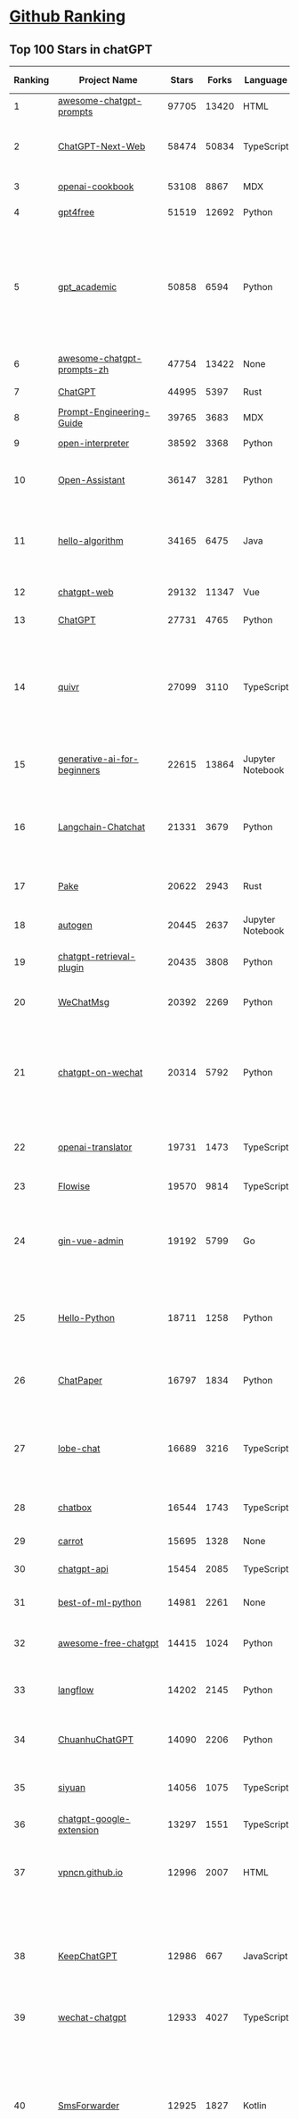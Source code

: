 [Github Ranking](../README.md)
==========

## Top 100 Stars in chatGPT

| Ranking | Project Name | Stars | Forks | Language | Open Issues | Description | Last Commit |
| ------- | ------------ | ----- | ----- | -------- | ----------- | ----------- | ----------- |
| 1 | [awesome-chatgpt-prompts](https://github.com/f/awesome-chatgpt-prompts) | 97705 | 13420 | HTML | 0 | This repo includes ChatGPT prompt curation to use ChatGPT better. | 2024-01-17T09:40:18Z |
| 2 | [ChatGPT-Next-Web](https://github.com/ChatGPTNextWeb/ChatGPT-Next-Web) | 58474 | 50834 | TypeScript | 103 | A cross-platform ChatGPT/Gemini UI (Web / PWA / Linux / Win / MacOS). 一键拥有你自己的跨平台 ChatGPT/Gemini 应用。 | 2024-01-18T07:22:14Z |
| 3 | [openai-cookbook](https://github.com/openai/openai-cookbook) | 53108 | 8867 | MDX | 25 | Examples and guides for using the OpenAI API | 2024-01-18T13:40:36Z |
| 4 | [gpt4free](https://github.com/xtekky/gpt4free) | 51519 | 12692 | Python | 100 | The official gpt4free repository \| various collection of powerful language models | 2024-01-18T03:00:39Z |
| 5 | [gpt_academic](https://github.com/binary-husky/gpt_academic) | 50858 | 6594 | Python | 155 | 为GPT/GLM等基座大语言模型提供实用化交互接口，特别优化论文阅读/润色/写作体验，模块化设计，支持自定义快捷按钮&函数插件，支持Python和C++等项目剖析&自译解功能，PDF/LaTex论文翻译&总结功能，支持并行问询多种LLM模型，支持chatglm3等本地模型。接入通义千问, deepseekcoder, 讯飞星火, 文心一言, llama2, rwkv, claude2, moss等。 | 2024-01-18T15:28:30Z |
| 6 | [awesome-chatgpt-prompts-zh](https://github.com/PlexPt/awesome-chatgpt-prompts-zh) | 47754 | 13422 | None | 37 | ChatGPT 中文调教指南。各种场景使用指南。学习怎么让它听你的话。 | 2024-01-18T15:19:28Z |
| 7 | [ChatGPT](https://github.com/lencx/ChatGPT) | 44995 | 5397 | Rust | 561 | 🔮 ChatGPT Desktop Application (Mac, Windows and Linux) | 2024-01-06T22:15:36Z |
| 8 | [Prompt-Engineering-Guide](https://github.com/dair-ai/Prompt-Engineering-Guide) | 39765 | 3683 | MDX | 41 | 🐙 Guides, papers, lecture, notebooks and resources for prompt engineering | 2024-01-18T13:44:12Z |
| 9 | [open-interpreter](https://github.com/KillianLucas/open-interpreter) | 38592 | 3368 | Python | 172 | A natural language interface for computers | 2024-01-18T22:04:52Z |
| 10 | [Open-Assistant](https://github.com/LAION-AI/Open-Assistant) | 36147 | 3281 | Python | 221 | OpenAssistant is a chat-based assistant that understands tasks, can interact with third-party systems, and retrieve information dynamically to do so. | 2024-01-16T16:27:24Z |
| 11 | [hello-algorithm](https://github.com/geekxh/hello-algorithm) | 34165 | 6475 | Java | 9 | 🌍 针对小白的算法训练 \| 包括四部分：①.大厂面经 ②.力扣图解  ③.千本开源电子书 ④.百张技术思维导图（项目花了上百小时，希望可以点 star 支持，🌹感谢~）推荐免费ChatGPT使用网站 | 2023-06-13T04:13:17Z |
| 12 | [chatgpt-web](https://github.com/Chanzhaoyu/chatgpt-web) | 29132 | 11347 | Vue | 9 | 用 Express 和  Vue3 搭建的 ChatGPT 演示网页 | 2024-01-10T11:38:21Z |
| 13 | [ChatGPT](https://github.com/acheong08/ChatGPT) | 27731 | 4765 | Python | 11 | Reverse engineered ChatGPT API | 2023-08-02T06:02:10Z |
| 14 | [quivr](https://github.com/StanGirard/quivr) | 27099 | 3110 | TypeScript | 50 | Your GenAI Second Brain 🧠  A personal productivity assistant (RAG) ⚡️🤖 Chat with your docs (PDF, CSV, ...)  & apps using Langchain, GPT 3.5 / 4 turbo, Private, Anthropic, VertexAI, Ollama, LLMs, that you can share with users !  Local & Private alternative to OpenAI GPTs & ChatGPT powered by retrieval-augmented generation. | 2024-01-19T02:27:42Z |
| 15 | [generative-ai-for-beginners](https://github.com/microsoft/generative-ai-for-beginners) | 22615 | 13864 | Jupyter Notebook | 12 | 12 Lessons, Get Started Building with Generative AI  🔗 https://microsoft.github.io/generative-ai-for-beginners/ | 2024-01-19T01:40:22Z |
| 16 | [Langchain-Chatchat](https://github.com/chatchat-space/Langchain-Chatchat) | 21331 | 3679 | Python | 6 | Langchain-Chatchat（原Langchain-ChatGLM）基于 Langchain 与 ChatGLM 等语言模型的本地知识库问答 \| Langchain-Chatchat (formerly langchain-ChatGLM), local knowledge based LLM (like ChatGLM) QA app with langchain  | 2024-01-18T05:11:57Z |
| 17 | [Pake](https://github.com/tw93/Pake) | 20622 | 2943 | Rust | 6 | 🤱🏻 Turn any webpage into a desktop app with Rust.  🤱🏻 利用 Rust 轻松构建轻量级多端桌面应用 | 2024-01-17T15:22:32Z |
| 18 | [autogen](https://github.com/microsoft/autogen) | 20445 | 2637 | Jupyter Notebook | 371 | Enable Next-Gen Large Language Model Applications. Join our Discord: https://discord.gg/pAbnFJrkgZ | 2024-01-19T03:17:41Z |
| 19 | [chatgpt-retrieval-plugin](https://github.com/openai/chatgpt-retrieval-plugin) | 20435 | 3808 | Python | 137 | The ChatGPT Retrieval Plugin lets you easily find personal or work documents by asking questions in natural language. | 2024-01-18T17:49:59Z |
| 20 | [WeChatMsg](https://github.com/LC044/WeChatMsg) | 20392 | 2269 | Python | 37 | 提取微信聊天记录，将其导出成HTML、Word、CSV文档永久保存，对聊天记录进行分析生成年度聊天报告 | 2024-01-18T15:06:46Z |
| 21 | [chatgpt-on-wechat](https://github.com/zhayujie/chatgpt-on-wechat) | 20314 | 5792 | Python | 271 | 基于大模型搭建的微信聊天机器人，同时支持微信、企业微信、公众号、飞书接入，可选择GPT3.5/GPT4.0/Claude/文心一言/讯飞星火/通义千问/Gemini/LinkAI，能处理文本、语音和图片，访问操作系统和互联网，支持基于自有知识库进行定制企业智能客服。 | 2024-01-19T02:25:48Z |
| 22 | [openai-translator](https://github.com/openai-translator/openai-translator) | 19731 | 1473 | TypeScript | 323 | 基于 ChatGPT API 的划词翻译浏览器插件和跨平台桌面端应用    -    Browser extension and cross-platform desktop application for translation based on ChatGPT API. | 2024-01-18T15:25:33Z |
| 23 | [Flowise](https://github.com/FlowiseAI/Flowise) | 19570 | 9814 | TypeScript | 281 | Drag & drop UI to build your customized LLM flow | 2024-01-19T00:50:00Z |
| 24 | [gin-vue-admin](https://github.com/flipped-aurora/gin-vue-admin) | 19192 | 5799 | Go | 34 | 基于vite+vue3+gin搭建的开发基础平台（支持TS,JS混用），集成jwt鉴权，权限管理，动态路由，显隐可控组件，分页封装，多点登录拦截，资源权限，上传下载，代码生成器，表单生成器,chatGPT自动查表等开发必备功能。 | 2024-01-19T01:24:39Z |
| 25 | [Hello-Python](https://github.com/mouredev/Hello-Python) | 18711 | 1258 | Python | 12 | Curso para aprender el lenguaje de programación Python desde cero y para principiantes. 75 clases, 37 horas en vídeo, código, proyectos y grupo de chat. Fundamentos, frontend, backend, testing, IA... | 2023-12-15T14:28:28Z |
| 26 | [ChatPaper](https://github.com/kaixindelele/ChatPaper) | 16797 | 1834 | Python | 63 | Use ChatGPT to summarize the arXiv papers. 全流程加速科研，利用chatgpt进行论文全文总结+专业翻译+润色+审稿+审稿回复 | 2024-01-10T12:03:59Z |
| 27 | [lobe-chat](https://github.com/lobehub/lobe-chat) | 16689 | 3216 | TypeScript | 134 | 🤖 Lobe Chat - an open-source, high-performance chatbot framework that supports speech synthesis, multimodal, and extensible Function Call plugin system. Supports one-click free deployment of your private ChatGPT/LLM web application. | 2024-01-19T00:24:16Z |
| 28 | [chatbox](https://github.com/Bin-Huang/chatbox) | 16544 | 1743 | TypeScript | 230 | Chatbox is a desktop client for ChatGPT, Claude and other LLMs, available on Windows, Mac, Linux | 2024-01-10T14:15:30Z |
| 29 | [carrot](https://github.com/xx025/carrot) | 15695 | 1328 | None | 2 | Free ChatGPT Site List 这儿为你准备了众多免费好用的ChatGPT镜像站点 | 2024-01-11T12:21:25Z |
| 30 | [chatgpt-api](https://github.com/transitive-bullshit/chatgpt-api) | 15454 | 2085 | TypeScript | 61 | Node.js client for the official ChatGPT API. 🔥 | 2023-12-29T04:07:25Z |
| 31 | [best-of-ml-python](https://github.com/ml-tooling/best-of-ml-python) | 14981 | 2261 | None | 18 | 🏆 A ranked list of awesome machine learning Python libraries. Updated weekly. | 2024-01-18T15:41:01Z |
| 32 | [awesome-free-chatgpt](https://github.com/LiLittleCat/awesome-free-chatgpt) | 14415 | 1024 | Python | 28 | 🆓免费的 ChatGPT 镜像网站列表，持续更新。List of free ChatGPT mirror sites, continuously updated.  | 2024-01-08T15:49:12Z |
| 33 | [langflow](https://github.com/logspace-ai/langflow) | 14202 | 2145 | Python | 113 | ⛓️ Langflow is a UI for LangChain, designed with react-flow to provide an effortless way to experiment and prototype flows. | 2024-01-19T00:33:43Z |
| 34 | [ChuanhuChatGPT](https://github.com/GaiZhenbiao/ChuanhuChatGPT) | 14090 | 2206 | Python | 87 | GUI for ChatGPT API and many LLMs. Supports agents, file-based QA, GPT finetuning and query with web search. All with a neat UI. | 2024-01-16T10:22:17Z |
| 35 | [siyuan](https://github.com/siyuan-note/siyuan) | 14056 | 1075 | TypeScript | 71 | A privacy-first, self-hosted, fully open source personal knowledge management software, written in typescript and golang. | 2024-01-18T15:00:27Z |
| 36 | [chatgpt-google-extension](https://github.com/wong2/chatgpt-google-extension) | 13297 | 1551 | TypeScript | 94 | This project is deprecated. Check my new project ChatHub: | 2023-10-25T09:48:26Z |
| 37 | [vpncn.github.io](https://github.com/vpncn/vpncn.github.io) | 12996 | 2007 | HTML | 0 | 2024中国翻墙软件VPN推荐以及科学上网避坑，稳定好用。对比SSR机场、蓝灯、V2ray、老王VPN、VPS搭建梯子等科学上网与翻墙软件，中国最新科学上网翻墙梯子VPN下载推荐，访问Chatgpt。 | 2024-01-05T14:31:27Z |
| 38 | [KeepChatGPT](https://github.com/xcanwin/KeepChatGPT) | 12986 | 667 | JavaScript | 120 | 这是一款提高ChatGPT的数据安全能力和效率的插件。并且免费共享大量创新功能，如：自动刷新、保持活跃、数据安全、取消审计、克隆对话、言无不尽、净化页面、展示大屏、展示全屏、拦截跟踪、日新月异等。让我们的AI体验无比安全、顺畅、丝滑、高效、简洁。 | 2024-01-09T04:05:09Z |
| 39 | [wechat-chatgpt](https://github.com/fuergaosi233/wechat-chatgpt) | 12933 | 4027 | TypeScript | 53 | Use ChatGPT On Wechat via wechaty | 2023-05-05T20:16:17Z |
| 40 | [SmsForwarder](https://github.com/pppscn/SmsForwarder) | 12925 | 1827 | Kotlin | 0 | 短信转发器——监控Android手机短信、来电、APP通知，并根据指定规则转发到其他手机：钉钉群自定义机器人、钉钉企业内机器人、企业微信群机器人、飞书机器人、企业微信应用消息、邮箱、bark、webhook、Telegram机器人、Server酱、PushPlus、手机短信等。包括主动控制服务端与客户端，让你轻松远程发短信、查短信、查通话、查话簿、查电量等。（V3.0 新增）PS.这个APK主要是学习与自用，如有BUG请提ISSUE，同时欢迎大家提PR指正 | 2024-01-17T15:42:10Z |
| 41 | [ChatALL](https://github.com/sunner/ChatALL) | 12642 | 1823 | JavaScript | 130 |  Concurrently chat with ChatGPT, Bing Chat, Bard, Alpaca, Vicuna, Claude, ChatGLM, MOSS, 讯飞星火, 文心一言 and more, discover the best answers | 2024-01-16T08:28:19Z |
| 42 | [LLaVA](https://github.com/haotian-liu/LLaVA) | 12525 | 1299 | Python | 466 | [NeurIPS'23 Oral] Visual Instruction Tuning (LLaVA) built towards GPT-4V level capabilities and beyond. | 2024-01-17T15:04:44Z |
| 43 | [haystack](https://github.com/deepset-ai/haystack) | 12384 | 1541 | Python | 336 | :mag: LLM orchestration framework to build customizable, production-ready LLM applications. Connect components (models, vector DBs, file converters) to pipelines or agents that can interact with your data. With advanced retrieval methods, it's best suited for building RAG, question answering, semantic search or conversational agent chatbots. | 2024-01-19T03:00:29Z |
| 44 | [MOSS](https://github.com/OpenLMLab/MOSS) | 11716 | 1153 | Python | 231 | An open-source tool-augmented conversational language model from Fudan University | 2023-09-08T08:51:08Z |
| 45 | [botpress](https://github.com/botpress/botpress) | 11540 | 1662 | TypeScript | 3 | The open-source hub to build & deploy GPT/LLM Agents ⚡️ | 2024-01-17T20:51:39Z |
| 46 | [GPT_API_free](https://github.com/chatanywhere/GPT_API_free) | 11492 | 956 | Python | 12 | Free ChatGPT API Key，免费ChatGPT API，支持GPT4 API（免费），ChatGPT国内可用免费转发API，直连无需代理。可以搭配ChatBox等软件/插件使用，极大降低接口使用成本。国内即可无限制畅快聊天。 | 2024-01-14T09:38:16Z |
| 47 | [chatgpt-mirai-qq-bot](https://github.com/lss233/chatgpt-mirai-qq-bot) | 11038 | 1392 | Python | 300 | 🚀 一键部署！真正的 AI 聊天机器人！支持ChatGPT、文心一言、讯飞星火、Bing、Bard、ChatGLM、POE，多账号，人设调教，虚拟女仆、图片渲染、语音发送 \| 支持 QQ、Telegram、Discord、微信 等平台 | 2023-11-22T03:13:33Z |
| 48 | [Chat2DB](https://github.com/chat2db/Chat2DB) | 10746 | 1358 | Java | 277 | 🔥 🔥 🔥 An intelligent and versatile general-purpose SQL client and reporting tool for databases which integrates ChatGPT capabilities. | 2024-01-18T12:36:19Z |
| 49 | [RWKV-LM](https://github.com/BlinkDL/RWKV-LM) | 10694 | 757 | Python | 44 | RWKV is an RNN with transformer-level LLM performance. It can be directly trained like a GPT (parallelizable). So it's combining the best of RNN and transformer - great performance, fast inference, saves VRAM, fast training, "infinite" ctx_len, and free sentence embedding. | 2024-01-18T15:35:38Z |
| 50 | [FinGPT](https://github.com/AI4Finance-Foundation/FinGPT) | 10290 | 2174 | Jupyter Notebook | 55 | Data-Centric FinGPT.  Open-source for open finance!  Revolutionize 🔥    We release the trained model on HuggingFace. | 2024-01-19T02:52:04Z |
| 51 | [deploy](https://github.com/pandora-next/deploy) | 10128 | 1940 | PHP | 21 | Pandora Cloud + Pandora Server + Shared Chat + BackendAPI Proxy + Chat2API + Signup Free = PandoraNext. New GPTs(Gizmo) UI, All in one! | 2024-01-05T06:56:27Z |
| 52 | [novel](https://github.com/steven-tey/novel) | 9944 | 947 | TypeScript | 72 | Notion-style WYSIWYG editor with AI-powered autocompletion. | 2024-01-18T07:26:23Z |
| 53 | [llama-gpt](https://github.com/getumbrel/llama-gpt) | 9855 | 629 | TypeScript | 66 | A self-hosted, offline, ChatGPT-like chatbot. Powered by Llama 2. 100% private, with no data leaving your device. New: Code Llama support! | 2023-12-22T14:22:23Z |
| 54 | [h2ogpt](https://github.com/h2oai/h2ogpt) | 9459 | 1163 | Python | 196 | Private Q&A and summarization of documents+images or chat with local GPT, 100% private, Apache 2.0. Supports Mixtral, llama.cpp, and more. Demo: https://gpt.h2o.ai/ https://codellama.h2o.ai/ | 2024-01-19T02:02:35Z |
| 55 | [BingGPT](https://github.com/dice2o/BingGPT) | 9331 | 726 | JavaScript | 234 | Desktop application of new Bing's AI-powered chat (Windows, macOS and Linux) | 2023-12-13T08:39:07Z |
| 56 | [awesome-chatgpt-zh](https://github.com/yzfly/awesome-chatgpt-zh) | 9243 | 802 | Python | 2 | ChatGPT 中文指南🔥，ChatGPT 中文调教指南，指令指南，应用开发指南，精选资源清单，更好的使用 chatGPT 让你的生产力 up up up! 🚀 | 2023-12-18T13:02:54Z |
| 57 | [chatGPTBox](https://github.com/josStorer/chatGPTBox) | 9221 | 682 | JavaScript | 214 | Integrating ChatGPT into your browser deeply, everything you need is here | 2024-01-10T21:16:29Z |
| 58 | [ChatRWKV](https://github.com/BlinkDL/ChatRWKV) | 9035 | 670 | Python | 20 | ChatRWKV is like ChatGPT but powered by RWKV (100% RNN) language model, and open source. | 2023-12-27T03:33:12Z |
| 59 | [one-api](https://github.com/songquanpeng/one-api) | 8914 | 2266 | JavaScript | 276 | OpenAI 接口管理 & 分发系统，支持 Azure、Anthropic Claude、Google PaLM 2 & Gemini、智谱 ChatGLM、百度文心一言、讯飞星火认知、阿里通义千问、360 智脑以及腾讯混元，可用于二次分发管理 key，仅单可执行文件，已打包好 Docker 镜像，一键部署，开箱即用. OpenAI key management & redistribution system, using a single API for all LLMs, and features an English UI. | 2024-01-17T10:23:20Z |
| 60 | [gorilla](https://github.com/ShishirPatil/gorilla) | 8860 | 682 | Python | 34 | Gorilla: An API store for LLMs | 2023-11-29T19:03:30Z |
| 61 | [leedl-tutorial](https://github.com/datawhalechina/leedl-tutorial) | 8692 | 2421 | Jupyter Notebook | 3 | 《李宏毅深度学习教程》，PDF下载地址：https://github.com/datawhalechina/leedl-tutorial/releases | 2024-01-16T02:21:38Z |
| 62 | [hamulete](https://github.com/hoochanlon/hamulete) | 8614 | 1881 | Jupyter Notebook | 0 | 🏔️国立台湾大学、新加坡国立大学、早稻田大学、东京大学，中央研究院（台湾）以及中国重点高校及科研机构，社科、经济、数学、博弈论、哲学、系统工程类学术论文等知识库。 | 2024-01-12T14:07:27Z |
| 63 | [go-proxy-bingai](https://github.com/adams549659584/go-proxy-bingai) | 8495 | 8834 | HTML | 221 | 用 Vue3 和 Go 搭建的微软 New Bing 演示站点，拥有一致的 UI 体验，支持 ChatGPT 提示词，国内可用。 | 2024-01-18T19:01:13Z |
| 64 | [web-llm](https://github.com/mlc-ai/web-llm) | 8240 | 501 | TypeScript | 47 | Bringing large-language models and chat to web browsers. Everything runs inside the browser with no server support. | 2024-01-17T18:34:06Z |
| 65 | [EdgeGPT](https://github.com/acheong08/EdgeGPT) | 8063 | 963 | Python | 37 | Reverse engineered API of Microsoft's Bing Chat AI | 2023-08-03T13:37:26Z |
| 66 | [awesome-chatgpt](https://github.com/humanloop/awesome-chatgpt) | 8057 | 524 | None | 23 | Curated list of awesome tools, demos, docs for ChatGPT and GPT-3 | 2023-12-28T08:57:39Z |
| 67 | [chatgpt-demo](https://github.com/anse-app/chatgpt-demo) | 7826 | 3898 | TypeScript | 39 | Minimal web UI for ChatGPT.  | 2023-12-27T01:44:01Z |
| 68 | [LMFlow](https://github.com/OptimalScale/LMFlow) | 7582 | 1079 | Python | 25 | An Extensible Toolkit for Finetuning and Inference of Large Foundation Models. Large Models for All. | 2024-01-11T15:31:47Z |
| 69 | [go-openai](https://github.com/sashabaranov/go-openai) | 7551 | 1115 | Go | 60 | OpenAI ChatGPT, GPT-3, GPT-4, DALL·E, Whisper API wrapper for Go | 2024-01-17T17:42:39Z |
| 70 | [PaLM-rlhf-pytorch](https://github.com/lucidrains/PaLM-rlhf-pytorch) | 7502 | 649 | Python | 12 | Implementation of RLHF (Reinforcement Learning with Human Feedback) on top of the PaLM architecture. Basically ChatGPT but with PaLM | 2024-01-14T17:55:25Z |
| 71 | [copilot-gpt4-service](https://github.com/aaamoon/copilot-gpt4-service) | 7494 | 645 | Go | 5 | Convert Github Copilot to ChatGPT | 2024-01-19T01:31:07Z |
| 72 | [anything-llm](https://github.com/Mintplex-Labs/anything-llm) | 7469 | 801 | JavaScript | 32 | Open-source ChatGPT experience for LLMs, embedders, and vector databases. Unlimited documents, messages, and concurrent users with permission management in one app. | 2024-01-19T02:13:59Z |
| 73 | [LLMSurvey](https://github.com/RUCAIBox/LLMSurvey) | 7373 | 589 | Python | 11 | The official GitHub page for the survey paper "A Survey of Large Language Models". | 2024-01-10T01:24:56Z |
| 74 | [jan](https://github.com/janhq/jan) | 7203 | 372 | TypeScript | 151 | Jan is an open source alternative to ChatGPT that runs 100% offline on your computer | 2024-01-19T03:08:58Z |
| 75 | [embedchain](https://github.com/embedchain/embedchain) | 7176 | 1244 | Python | 129 | The Open Source RAG framework | 2024-01-18T18:18:07Z |
| 76 | [promptflow](https://github.com/microsoft/promptflow) | 7125 | 525 | Python | 42 | Build high-quality LLM apps - from prototyping, testing to production deployment and monitoring. | 2024-01-19T03:15:52Z |
| 77 | [gpt4free-ts](https://github.com/xiangsx/gpt4free-ts) | 7044 | 1509 | TypeScript | 44 | Providing a free OpenAI GPT-4 API !   This is a replication project for the typescript version of xtekky/gpt4free | 2023-11-28T06:44:25Z |
| 78 | [shell_gpt](https://github.com/TheR1D/shell_gpt) | 7032 | 561 | Python | 23 | A command-line productivity tool powered by AI large language models like GPT-4, will help you accomplish your tasks faster and more efficiently. | 2024-01-19T01:16:49Z |
| 79 | [BetterChatGPT](https://github.com/ztjhz/BetterChatGPT) | 6897 | 2389 | TypeScript | 168 | An amazing UI for OpenAI's ChatGPT (Website + Windows + MacOS + Linux) | 2023-12-23T13:50:21Z |
| 80 | [yao](https://github.com/YaoApp/yao) | 6683 | 608 | Go | 72 | :rocket: A performance app engine to create web services and applications in minutes.Suitable for AI, IoT, Industrial Internet, Connected Vehicles, DevOps, Energy, Finance and many other use-cases. | 2024-01-18T07:28:35Z |
| 81 | [chatgpt_system_prompt](https://github.com/LouisShark/chatgpt_system_prompt) | 6478 | 1244 | Python | 0 | A collection of GPT system prompts and various prompt injection/leaking knowledge. | 2024-01-08T10:13:26Z |
| 82 | [LibreChat](https://github.com/danny-avila/LibreChat) | 6461 | 1116 | TypeScript | 41 | Enhanced ChatGPT Clone: Features OpenAI, GPT-4 Vision, Bing, Anthropic, OpenRouter, Google Gemini, AI model switching, message search, langchain, DALL-E-3, ChatGPT Plugins, OpenAI Functions, Secure Multi-User System, Presets, completely open-source for self-hosting. More features in development | 2024-01-19T02:26:34Z |
| 83 | [chatgpt-advanced](https://github.com/interstellard/chatgpt-advanced) | 6250 | 804 | TypeScript | 79 | WebChatGPT: A browser extension that augments your ChatGPT prompts with web results. | 2023-11-27T18:28:41Z |
| 84 | [LangChain-Chinese-Getting-Started-Guide](https://github.com/liaokongVFX/LangChain-Chinese-Getting-Started-Guide) | 6234 | 505 | None | 13 | LangChain 的中文入门教程 | 2023-07-07T09:52:46Z |
| 85 | [CopilotForXcode](https://github.com/intitni/CopilotForXcode) | 6165 | 286 | Swift | 22 | The missing GitHub Copilot, Codeium and ChatGPT Xcode Source Editor Extension | 2024-01-17T14:26:48Z |
| 86 | [continue](https://github.com/continuedev/continue) | 6116 | 303 | Python | 64 | ⏩ Continue is an open-source autopilot for VS Code and JetBrains—the easiest way to code with any LLM | 2024-01-19T00:57:19Z |
| 87 | [ChatGPT-AutoExpert](https://github.com/spdustin/ChatGPT-AutoExpert) | 6102 | 410 | JavaScript | 0 | 🚀🧠💬 Supercharged Custom Instructions for ChatGPT (non-coding) and ChatGPT Advanced Data Analysis (coding).  | 2024-01-17T06:03:40Z |
| 88 | [chatgpt-mac](https://github.com/vincelwt/chatgpt-mac) | 6045 | 504 | JavaScript | 69 | ChatGPT for Mac, living in your menubar. | 2023-10-23T09:53:08Z |
| 89 | [aider](https://github.com/paul-gauthier/aider) | 5995 | 768 | Python | 64 | aider is AI pair programming in your terminal | 2024-01-18T16:25:43Z |
| 90 | [GPTCache](https://github.com/zilliztech/GPTCache) | 5928 | 421 | Python | 47 | Semantic cache for LLMs. Fully integrated with LangChain and llama_index.  | 2024-01-18T06:10:27Z |
| 91 | [freegpt-webui](https://github.com/ramonvc/freegpt-webui) | 5610 | 1658 | Python | 85 | GPT 3.5/4 with a Chat Web UI. No API key required. | 2023-09-26T21:09:16Z |
| 92 | [ChatGPT-Shortcut](https://github.com/rockbenben/ChatGPT-Shortcut) | 5566 | 666 | TypeScript | 0 | 🚀💪Maximize your efficiency and productivity, support for English,中文,Español,العربية. 让生产力加倍的AI快捷指令。更有效地定制、保存和分享自己的提示词。在提示词分享社区中，轻松找到适用于不同场景的指令。 | 2024-01-18T14:21:43Z |
| 93 | [Baichuan-7B](https://github.com/baichuan-inc/Baichuan-7B) | 5497 | 545 | Python | 81 | A large-scale 7B pretraining language model developed by BaiChuan-Inc. | 2023-09-30T08:38:56Z |
| 94 | [ChatGPT-Midjourney](https://github.com/Licoy/ChatGPT-Midjourney) | 5486 | 2007 | TypeScript | 7 | 🍭 一键拥有你自己的 ChatGPT+Midjourney 网页服务 \| Own your own ChatGPT+Midjourney web service with one click | 2024-01-16T05:37:36Z |
| 95 | [wukong-robot](https://github.com/wzpan/wukong-robot) | 5445 | 1245 | Python | 33 | 🤖 wukong-robot 是一个简单、灵活、优雅的中文语音对话机器人/智能音箱项目，支持ChatGPT多轮对话能力，还可能是首个支持脑机交互的开源智能音箱项目。 | 2024-01-02T07:20:27Z |
| 96 | [awesome-chatgpt-api](https://github.com/reorx/awesome-chatgpt-api) | 5441 | 351 | Python | 2 | Curated list of apps and tools that not only use the new ChatGPT API, but also allow users to configure their own API keys, enabling free and on-demand usage of their own quota. | 2023-10-25T04:15:09Z |
| 97 | [rags](https://github.com/run-llama/rags) | 5307 | 645 | Python | 21 | Build ChatGPT over your data, all with natural language | 2023-12-16T11:48:35Z |
| 98 | [bob-plugin-openai-translator](https://github.com/openai-translator/bob-plugin-openai-translator) | 5261 | 233 | JavaScript | 6 | 基于 ChatGPT API 的文本翻译、文本润色、语法纠错 Bob 插件，让我们一起迎接不需要巴别塔的新时代！Licensed under CC BY-NC-SA 4.0 | 2024-01-12T02:12:56Z |
| 99 | [feishu-openai](https://github.com/ConnectAI-E/feishu-openai) | 5194 | 900 | Go | 76 | 🎒 飞书  ×（GPT-4 + GPT-4V + DALL·E-3 + Whisper）=  飞一般的工作体验  🚀 语音对话、角色扮演、多话题讨论、图片创作、表格分析、文档导出 🚀 | 2024-01-11T10:08:12Z |
| 100 | [yn](https://github.com/purocean/yn) | 5182 | 860 | TypeScript | 35 | A highly extensible Markdown editor. Version control, AI Copilot, mind map, documents encryption, code snippet running, integrated terminal, chart embedding, HTML applets, Reveal.js, plug-in, and macro replacement. | 2024-01-19T02:28:54Z |

